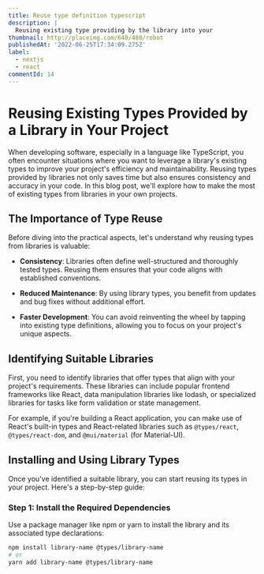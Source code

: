 ```yaml
---
title: Reuse type definition typescript
description: |
  Reusing existing type providing by the library into your
thumbnail: http://placeimg.com/640/480/robot
publishedAt: '2022-06-25T17:34:09.275Z'
label:
  - nextjs
  - react
commentId: 14
---
```


# Reusing Existing Types Provided by a Library in Your Project

When developing software, especially in a language like TypeScript, you often encounter situations where you want to leverage a library's existing types to improve your project's efficiency and maintainability. Reusing types provided by libraries not only saves time but also ensures consistency and accuracy in your code. In this blog post, we'll explore how to make the most of existing types from libraries in your own projects.

## The Importance of Type Reuse

Before diving into the practical aspects, let's understand why reusing types from libraries is valuable:

- **Consistency**: Libraries often define well-structured and thoroughly tested types. Reusing them ensures that your code aligns with established conventions.

- **Reduced Maintenance**: By using library types, you benefit from updates and bug fixes without additional effort.

- **Faster Development**: You can avoid reinventing the wheel by tapping into existing type definitions, allowing you to focus on your project's unique aspects.

## Identifying Suitable Libraries

First, you need to identify libraries that offer types that align with your project's requirements. These libraries can include popular frontend frameworks like React, data manipulation libraries like lodash, or specialized libraries for tasks like form validation or state management.

For example, if you're building a React application, you can make use of React's built-in types and React-related libraries such as `@types/react`, `@types/react-dom`, and `@mui/material` (for Material-UI).

## Installing and Using Library Types

Once you've identified a suitable library, you can start reusing its types in your project. Here's a step-by-step guide:

### Step 1: Install the Required Dependencies

Use a package manager like npm or yarn to install the library and its associated type declarations:

```bash
npm install library-name @types/library-name
# or
yarn add library-name @types/library-name
```
